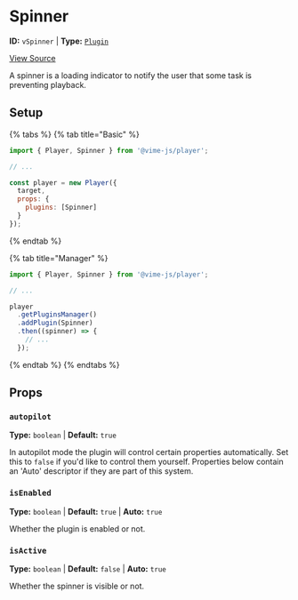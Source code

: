 # Spinner

**ID:** `vSpinner` | **Type:** [`Plugin`](../../complete/api/plugin.md)

[View Source](../../../vime-player/src/plugins/Spinner.svelte)

A spinner is a loading indicator to notify the user that some task is preventing playback.

## Setup

{% tabs %}
{% tab title="Basic" %}
```js
import { Player, Spinner } from '@vime-js/player';

// ...

const player = new Player({
  target,
  props: {
    plugins: [Spinner]
  }
});
```
{% endtab %}

{% tab title="Manager" %}
```js
import { Player, Spinner } from '@vime-js/player';

// ...

player
  .getPluginsManager()
  .addPlugin(Spinner)
  .then((spinner) => {
    // ...
  });
```
{% endtab %}
{% endtabs %}

## Props

### `autopilot`

**Type:** `boolean`  | **Default:** `true`

In autopilot mode the plugin will control certain properties automatically. Set this to `false` if you'd like to 
control them yourself. Properties below contain an 'Auto' descriptor if they are part of this system.

### `isEnabled`

**Type:** `boolean`  | **Default:** `true` | **Auto:** `true`

Whether the plugin is enabled or not.

### `isActive`

**Type:** `boolean`  | **Default:** `false` | **Auto:** `true`

Whether the spinner is visible or not.